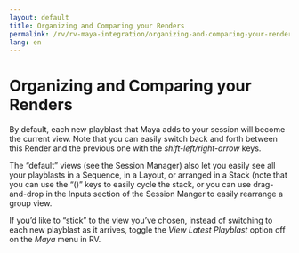 ```yaml
---
layout: default
title: Organizing and Comparing your Renders
permalink: /rv/rv-maya-integration/organizing-and-comparing-your-renders/
lang: en
---
```


# Organizing and Comparing your Renders

By default, each new playblast that Maya adds to your session will become the current view. Note that you can easily switch back and forth between this Render and the previous one with the *shift-left/right-arrow* keys.

The “default” views (see the Session Manager) also let you easily see all your playblasts in a Sequence, in a Layout, or arranged in a Stack (note that you can use the “()” keys to easily cycle the stack, or you can use drag-and-drop in the Inputs section of the Session Manger to easily rearrange a group view.

If you’d like to “stick” to the view you’ve chosen, instead of switching to each new playblast as it arrives, toggle the *View Latest Playblast* option off on the *Maya* menu in RV.
